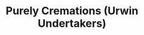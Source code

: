 ---
title: "Purely Cremations (Urwin Undertakers)"
url: /birmingham/purely-cremations-urwin-undertakers/
shop: funeral directors
---
